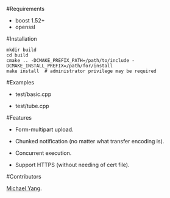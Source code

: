 #Requirements

- boost 1.52+
- openssl

#Installation

    mkdir build
    cd build
    cmake .. -DCMAKE_PREFIX_PATH=/path/to/include -DCMAKE_INSTALL_PREFIX=/path/for/install
    make install  # administrator privilege may be required

#Examples

- test/basic.cpp

- test/tube.cpp

#Features

- Form-multipart upload.

- Chunked notification (no matter what transfer encoding is).

- Concurrent execution.

- Support HTTPS (without needing of cert file).


#Contributors

[Michael Yang](https://github.com/flachesis).


